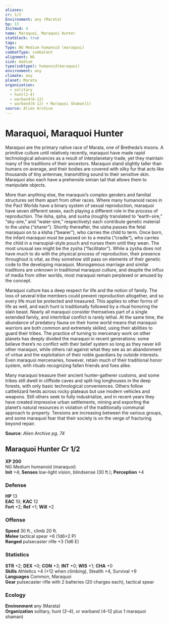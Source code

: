 ```yaml
---
aliases: 
cr: 1/2
Environment: any (Marata)
hp: 13
Initmod: 4
name: Maraquoi, Maraquoi Hunter
statblock: true
tags: 
Type: NG Medium humanoid (maraquoi)
combatType: combatant
alignment: NG
size: medium
type(subtype): humanoid(maraquoi)
environment: any
climate: any
planet: Marata
organization:
  - solitary
  - hunt(2-4)
  - warband(6-12)
  - warband(6-12) + Maraquoi Shaman(1)
source: Alien Archive
---
```


# Maraquoi, Maraquoi Hunter

Maraquoi are the primary native race of Marata, one of Bretheda’s moons. A primitive culture until relatively recently, maraquoi have made rapid technological advances as a result of interplanetary trade, yet they maintain many of the traditions of their ancestors. Maraquoi stand slightly taller than humans on average, and their bodies are covered with silky fur that acts like thousands of tiny antennae, transmitting sound to their sensitive skin. Maraquoi also each have a prehensile simian tail that allows them to manipulate objects.

More than anything else, the maraquoi’s complex genders and familial structures set them apart from other races. Where many humanoid races in the Pact Worlds have a binary system of sexual reproduction, maraquoi have seven different sexes, each playing a different role in the process of reproduction. The ilsha, qsha, and susha (roughly translated to “earth-sire,” “sky-sire,” and “water-sire,” respectively) each contribute genetic material to the uisha (“sharer”). Shortly thereafter, the uisha passes the fetal maraquoi on to a klsha (“bearer”), who carries the child to term. Once born, the infant maraquoi must be passed on to a mesha (“cradle”), who carries the child in a marsupial-style pouch and nurses them until they wean. The most unusual sex might be the zysha (“facilitator”). While a zysha does not have much to do with the physical process of reproduction, their presence throughout is vital, as they somehow still pass on elements of their genetic code to the developing maraquoi. Monogamous marriage and similar traditions are unknown in traditional maraquoi culture, and despite the influx of media from other worlds, most maraquoi remain perplexed or amused by the concept.

Maraquoi culture has a deep respect for life and the notion of family. The loss of several tribe members could prevent reproduction altogether, and so every life must be protected and treasured. This applies to other forms of life as well, and each hunt is traditionally followed by a ritual honoring the slain beast. Nearly all maraquoi consider themselves part of a single extended family, and intertribal conflict is rarely lethal. At the same time, the abundance of predatory fauna on their home world means that maraquoi warriors are both common and extremely skilled, using their abilities to guard their tribes. The practice of turning to mercenary work on other planets has deeply divided the maraquoi in recent generations: some believe there’s no conflict with their belief system so long as they never kill other maraquoi, while others rail against what they see as an abandonment of virtue and the exploitation of their noble guardians by outside interests. Even maraquoi mercenaries, however, retain much of their traditional honor system, with rituals recognizing fallen friends and foes alike.

Many maraquoi treasure their ancient hunter-gatherer customs, and some tribes still dwell in cliffside caves and split-log longhouses in the deep forests, with only basic technological conveniences. Others follow cattlelizard herds across rocky plateaus but use modern vehicles and weapons. Still others seek to fully industrialize, and in recent years they have created impressive urban settlements, mining and exporting the planet’s natural resources in violation of the traditionally communal approach to property. Tensions are increasing between the various groups, and some maraquoi fear that their society is on the verge of fracturing beyond repair.

**Source**:  _Alien Archive pg. 74_

## Maraquoi Hunter Cr 1/2

**XP 200**  
NG Medium humanoid (maraquoi)  
**Init** +4; **Senses** low-light vision, blindsense (30 ft.); **Perception** +4  

### Defense

**HP** 13  
**EAC** 10; **KAC** 12  
**Fort** +2; **Ref** +1; **Will** +2  

### Offense

**Speed** 30 ft., climb 20 ft.  
**Melee** tactical spear +6 (1d6+2 P)  
**Ranged** pulsecaster rifle +3 (1d6 E)

### Statistics

**STR** +2; **DEX** +0; **CON** +3; **INT** +0; **WIS** +1; **CHA** +0  
**Skills** Athletics +4 (+12 when climbing), Stealth +4, Survival +9  
**Languages** Common, Maraquoi  
**Gear** pulsecaster rifle with 2 batteries (20 charges each), tactical spear

### Ecology

**Environment** any (Marata)  
**Organization** solitary, hunt (2–4), or warband (4–12 plus 1 maraquoi shaman)


